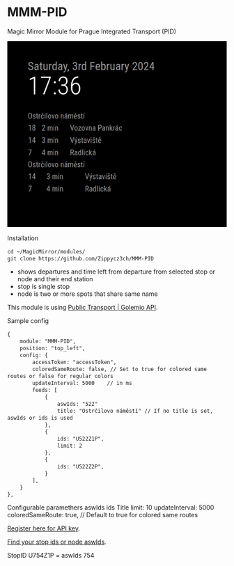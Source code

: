 # MMM-PID
Magic Mirror Module for Prague Integrated Transport (PID)

![Screenshot of PID module](images/module.png)

Installation
```
cd ~/MagicMirror/modules/
git clone https://github.com/Zippycz3ch/MMM-PID
```

- shows departures and time left from departure from selected stop or node and their end station
- stop is single stop
- node is two or more spots that share same name 

This module is using [Public Transport | Golemio API](https://api.golemio.cz/pid/docs/openapi/#/%F0%9F%9A%8F%20PID%20Departure%20Boards/get_pid_departureboards).

Sample config
```
{
    module: "MMM-PID",
    position: "top_left",
    config: {
        accessToken: "accessToken",
        coloredSameRoute: false, // Set to true for colored same routes or false for regular colors
        updateInterval: 5000    // in ms
        feeds: [
            {
                aswIds: "522"
                title: "Ostrčilovo náměstí" // If no title is set, aswIds or ids is used
            },
            { 
                ids: "U522Z1P",
                limit: 2
            },
            {
                ids: "U522Z2P",
            }
        ],
    }
}, 
```

Configurable paramethers
aswIds
ids
Title
limit: 10
updateInterval: 5000
coloredSameRoute: true, // Default to true for colored same routes

[Register here for API key](https://api.golemio.cz/api-keys/auth/sign-in).


[Find your stop ids or node aswIds](https://raw.githubusercontent.com/Zippycz3ch/MMM-PID/main/stopids/stops.txt).

StopID U754Z1P = aswIds 754